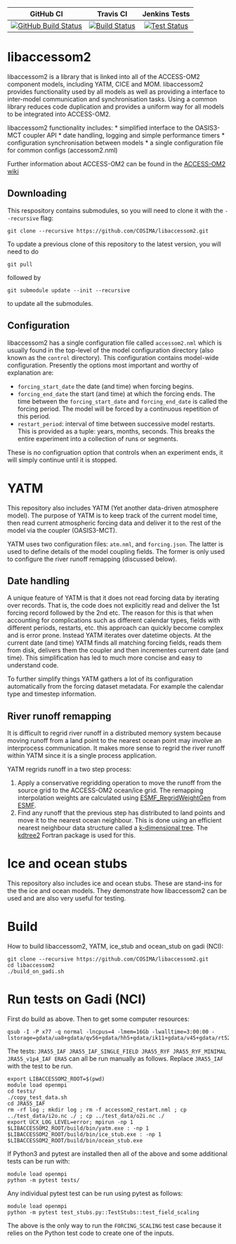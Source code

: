 
| GitHub CI | Travis CI | Jenkins Tests |
|:----------------:|:----------------:|:------------------:|
|[![GitHub Build Status](https://github.com/COSIMA/libaccessom2/workflows/CI/badge.svg)](https://github.com/COSIMA/libaccessom2/actions?query=workflow%3ACI)|[![Build Status](https://travis-ci.org/COSIMA/libaccessom2.svg?branch=master)](https://travis-ci.org/COSIMA/libaccessom2) |[![Test Status](https://accessdev.nci.org.au/jenkins/buildStatus/icon?job=ACCESS-OM2/libaccessom2)](https://accessdev.nci.org.au/jenkins/job/ACCESS-OM2/job/libaccessom2/)|

# libaccessom2

libaccessom2 is a library that is linked into all of the ACCESS-OM2 component models, including YATM, CICE and MOM. libaccessom2 provides functionality used by all models as well as providing a interface to inter-model communication and synchronisation tasks. Using a common library reduces code duplication and provides a uniform way for all models to be integrated into ACCESS-OM2.

libaccessom2 functionality includes:
    * simplified interface to the OASIS3-MCT coupler API
    * date handling, logging and simple performance timers
    * configuration synchronisation between models
    * a single configuration file for common configs (accessom2.nml)

Further information about ACCESS-OM2 can be found in the [ACCESS-OM2 wiki](https://github.com/COSIMA/access-om2/wiki)

## Downloading

This respository contains submodules, so you will need to clone it with the `--recursive` flag:
```
git clone --recursive https://github.com/COSIMA/libaccessom2.git
```

To update a previous clone of this repository to the latest version, you will need to do 
```
git pull
```
followed by
```
git submodule update --init --recursive
```
to update all the submodules.

## Configuration

libaccessom2 has a single configuration file called `accessom2.nml` which is usually found in the top-level of the model configuration directory (also known as the `control` directory). This configuration contains model-wide configuration. Presently the options most important and worthy of explanation are:

* `forcing_start_date` the date (and time) when forcing begins.
* `forcing_end_date` the start (and time) at which the forcing ends. The time between the `forcing_start_date` and `forcing_end_date` is called the forcing period. The model will be forced by a continuous repetition of this period.
* `restart_period`: interval of time between successive model restarts. This is provided as a tuple: years, months, seconds. This breaks the entire experiment into a collection of runs or segments.

These is no configruation option that controls when an experiment ends, it will simply continue until it is stopped.

# YATM

This repository also includes YATM (Yet another data-driven atmosphere model). The purpose of YATM is to keep track of the current model time, then read current atmospheric forcing data and deliver it to the rest of the model via the coupler (OASIS3-MCT).

YATM uses two configuration files: `atm.nml`, and `forcing.json`. The latter is used to define details of the model coupling fields. The former is only used to configure the river runoff remapping (discussed below).

## Date handling

A unique feature of YATM is that it does not read forcing data by iterating over records. That is, the code does not explicitly read and deliver the 1st forcing record followed by the 2nd etc. The reason for this is that when accounting for complications such as different calendar types, fields with different periods, restarts, etc. this approach can quickly become complex and is error prone. Instead YATM iterates over datetime objects. At the current date (and time) YATM finds all matching forcing fields, reads them from disk, delivers them the coupler and then incrementes current date (and time). This simplification has led to much more concise and easy to understand code.

To further simplify things YATM gathers a lot of its configuration automatically from the forcing dataset metadata. For example the calendar type and timestep information.

## River runoff remapping

It is difficult to regrid river runoff in a distributed memory system because moving runoff from a land point to the nearest ocean point may involve an interprocess communication. It makes more sense to regrid the river runoff within YATM since it is a single process application.

YATM regrids runoff in a two step process:

1. Apply a conservative regridding operation to move the runoff from the source grid to the ACCESS-OM2 ocean/ice grid. The remapping interpolation weights are calculated using [ESMF\_RegridWeightGen](https://www.earthsystemcog.org/projects/regridweightgen/) from [ESMF](https://www.earthsystemcog.org/projects/esmf/).
2. Find any runoff that the previous step has distributed to land points and move it to the nearest ocean neighbour. This is done using an efficient nearest neighbour data structure called a [k-dimensional tree](https://en.wikipedia.org/wiki/K-d_tree). The [kdtree2](https://github.com/jmhodges/kdtree2) Fortran package is used for this.

# Ice and ocean stubs

This repository also includes ice and ocean stubs. These are stand-ins for the the ice and ocean models. They demonstrate how libaccessom2 can be used and are also very useful for testing.

# Build

How to build libaccessom2, YATM, ice\_stub and ocean\_stub on gadi (NCI):

```{bash}
git clone --recursive https://github.com/COSIMA/libaccessom2.git
cd libaccessom2
./build_on_gadi.sh
```

# Run tests on Gadi (NCI)

First do build as above. Then to get some computer resources:

```{bash}
qsub -I -P x77 -q normal -lncpus=4 -lmem=16Gb -lwalltime=3:00:00 -lstorage=gdata/ua8+gdata/qv56+gdata/hh5+gdata/ik11+gdata/v45+gdata/rt52
```

The tests: `JRA55_IAF JRA55_IAF_SINGLE_FIELD JRA55_RYF JRA55_RYF_MINIMAL JRA55_v1p4_IAF ERA5` can all be run manually as follows. Replace `JRA55_IAF` with the test to be run.

```{bash}
export LIBACCESSOM2_ROOT=$(pwd)
module load openmpi
cd tests/
./copy_test_data.sh
cd JRA55_IAF
rm -rf log ; mkdir log ; rm -f accessom2_restart.nml ; cp ../test_data/i2o.nc ./ ; cp ../test_data/o2i.nc ./
export UCX_LOG_LEVEL=error; mpirun -np 1 $LIBACCESSOM2_ROOT/build/bin/yatm.exe : -np 1 $LIBACCESSOM2_ROOT/build/bin/ice_stub.exe : -np 1 $LIBACCESSOM2_ROOT/build/bin/ocean_stub.exe
```

If Python3 and pytest are installed then all of the above and some additional tests can be run with:

```{bash}
module load openmpi
python -m pytest tests/
```

Any individual pytest test can be run using pytest as follows:

```{bash}
module load openmpi
python -m pytest test_stubs.py::TestStubs::test_field_scaling
```

The above is the only way to run the `FORCING_SCALING` test case because it relies on the Python test code to create one of the inputs.


